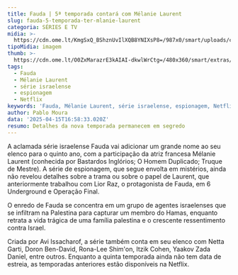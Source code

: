 ```yaml
---
title: Fauda | 5ª temporada contará com Mélanie Laurent
slug: fauda-5-temporada-ter-mlanie-laurent
categoria: SÉRIES E TV
midia: >-
  https://cdn.ome.lt/KmgSxQ_BShznUvIlXQB8YNIXsP8=/987x0/smart/uploads/conteudo/fotos/OMELETE_CAPA_-_2025-04-15T132735.577.png
tipoMidia: imagem
thumb: >-
  https://cdn.ome.lt/O0ZxMarazrE3kAIAI-dkwlWrCtg=/480x360/smart/extras/conteudos/omelete_THUMB_-_2025-04-15T132705.071.png
tags:
  - Fauda
  - Mélanie Laurent
  - série israelense
  - espionagem
  - Netflix
keywords: 'Fauda, Mélanie Laurent, série israelense, espionagem, Netflix'
author: Pablo Moura
data: '2025-04-15T16:58:33.020Z'
resumo: Detalhes da nova temporada permanecem em segredo
---
```


A aclamada série israelense Fauda vai adicionar um grande nome ao seu elenco para o quinto ano, com a participação da atriz francesa Mélanie Laurent (conhecida por Bastardos Inglórios; O Homem Duplicado; Truque de Mestre). A série de espionagem, que segue envolta em mistérios, ainda não revelou detalhes sobre a trama ou sobre o papel de Laurent, que anteriormente trabalhou com Lior Raz, o protagonista de Fauda, em 6 Underground e Operação Final.

O enredo de Fauda se concentra em um grupo de agentes israelenses que se infiltram na Palestina para capturar um membro do Hamas, enquanto retrata a vida trágica de uma família palestina e o crescente ressentimento contra Israel.

Criada por Avi Issacharof, a série também conta em seu elenco com Netta Garti, Doron Ben-David, Rona-Lee Shim'on, Itzik Cohen, Yaakov Zada Daniel, entre outros. Enquanto a quinta temporada ainda não tem data de estreia, as temporadas anteriores estão disponíveis na Netflix.
